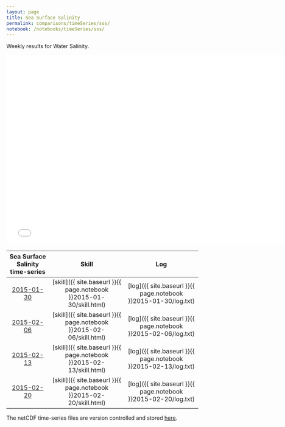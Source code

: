 ```yaml
---
layout: page
title: Sea Surface Salinity
permalink: comparisons/timeSeries/sss/
notebook: /notebooks/timeSeries/sss/
---
```


Weekly results for Water Salinity.

<iframe width="750" height="500" frameBorder="0" src="{{ site.baseurl }}{{ page.notebook }}2015-02-20/mapa.html" name="iframe"> <p>Your browser does not support iframes.</p> </iframe>


| Sea Surface Salinity time-series                                                                   | Skill                                                                | Log                                                            |
|:--------------------------------------------------------------------------------------------------:|:--------------------------------------------------------------------:|:--------------------------------------------------------------:|
| <a href="{{ site.baseurl }}{{ page.notebook }}2015-01-30/mapa.html" target="iframe">2015-01-30</a> | [skill]({{ site.baseurl }}{{ page.notebook }}2015-01-30/skill.html)  | [log]({{ site.baseurl }}{{ page.notebook }}2015-01-30/log.txt) |
| <a href="{{ site.baseurl }}{{ page.notebook }}2015-02-06/mapa.html" target="iframe">2015-02-06</a> | [skill]({{ site.baseurl }}{{ page.notebook }}2015-02-06/skill.html)  | [log]({{ site.baseurl }}{{ page.notebook }}2015-02-06/log.txt) |
| <a href="{{ site.baseurl }}{{ page.notebook }}2015-02-13/mapa.html" target="iframe">2015-02-13</a> | [skill]({{ site.baseurl }}{{ page.notebook }}2015-02-13/skill.html)  | [log]({{ site.baseurl }}{{ page.notebook }}2015-02-13/log.txt) |
| <a href="{{ site.baseurl }}{{ page.notebook }}2015-02-20/mapa.html" target="iframe">2015-02-20</a> | [skill]({{ site.baseurl }}{{ page.notebook }}2015-02-20/skill.html)  | [log]({{ site.baseurl }}{{ page.notebook }}2015-02-20/log.txt) |

The netCDF time-series files are version controlled and stored [here](https://github.com/ocefpaf/secoora/tree/gh-pages/notebooks/timeSeries/sss).
